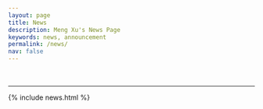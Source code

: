 ```yaml
---
layout: page
title: News
description: Meng Xu's News Page
keywords: news, announcement
permalink: /news/
nav: false
---
```


<hr style="margin-top: 3rem"/>

<div>
{% include news.html %}
</div>
